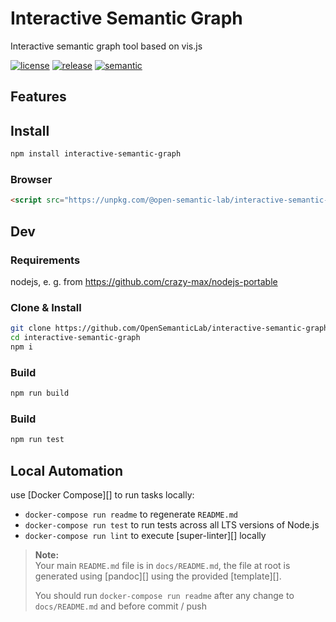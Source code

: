 # Interactive Semantic Graph

Interactive semantic graph tool based on vis.js

[![license][license-img]][license-url]
[![release][release-img]][release-url]
[![semantic][semantic-img]][semantic-url]

## Features



## Install

``` bash
npm install interactive-semantic-graph
```


### Browser

``` html
<script src="https://unpkg.com/@open-semantic-lab/interactive-semantic-graph@latest/dist/isg.umd.js">// UMD bundle</script>
```


[license-url]: LICENSE
[license-img]: https://badgen.net/github/license/OpenSemanticLab/interactive-semantic-graph

[release-url]: https://github.com/OpenSemanticLab/interactive-semantic-graph/releases
[release-img]: https://badgen.net/github/release/OpenSemanticLab/interactive-semantic-graph

[semantic-url]: https://github.com/OpenSemanticLab/interactive-semantic-graph/actions?query=workflow%3Arelease
[semantic-img]: https://badgen.net/badge/📦/semantically%20released/blue

## Dev

### Requirements
nodejs, e. g. from https://github.com/crazy-max/nodejs-portable

### Clone & Install
```bash
git clone https://github.com/OpenSemanticLab/interactive-semantic-graph
cd interactive-semantic-graph
npm i
```

### Build
```bash
npm run build
```

### Build
```bash
npm run test
```

## Local Automation

use [Docker Compose][] to run tasks locally:

-   `docker-compose run readme` to regenerate `README.md`
-   `docker-compose run test` to run tests across all LTS versions of Node.js
-   `docker-compose run lint` to execute [super-linter][] locally

> **Note:**  
> Your main `README.md` file is in `docs/README.md`, the file at root is generated using [pandoc][] using the provided [template][].
>
> You should run `docker-compose run readme` after any change to `docs/README.md` and before commit / push
